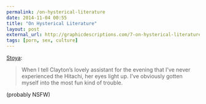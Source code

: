 ```yaml
---
permalink: /on-hysterical-literature
date: 2014-11-04 00:55
title: "On Hysterical Literature"
layout: post
external_url: http://graphicdescriptions.com/7-on-hysterical-literature
tags: [porn, sex, culture]
---
```

[Stoya](http://graphicdescriptions.com/7-on-hysterical-literature):

>When I tell Clayton’s lovely assistant for the evening that I’ve never experienced the Hitachi, her eyes light up. I’ve obviously gotten myself into the most fun kind of trouble.

(probably NSFW)
